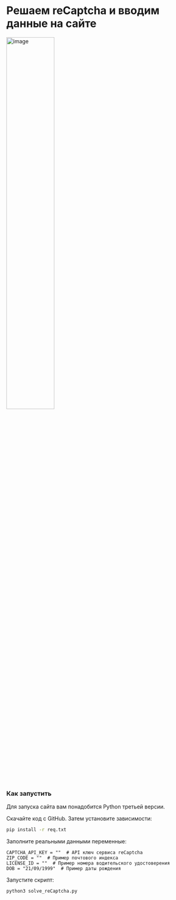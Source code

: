# Решаем reCaptcha и вводим данные на сайте


<img width="50%" alt="image" src="https://github.com/user-attachments/assets/f34bb2d9-8175-4da3-b9e1-e38184b70710">

### Как запустить

Для запуска сайта вам понадобится Python третьей версии.

Скачайте код с GitHub. Затем установите зависимости:

```sh
pip install -r req.txt
```
Заполните реальными данными переменные:

    CAPTCHA_API_KEY = ""  # API ключ сервиса reCaptcha
    ZIP_CODE = ""  # Пример почтового индекса
    LICENSE_ID = ""  # Пример номера водительского удостоверения
    DOB = "21/09/1999"  # Пример даты рождения


Запустите скрипт:

```sh
python3 solve_reCaptcha.py
```
